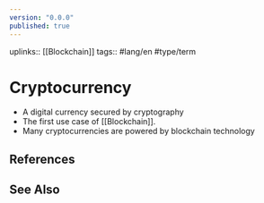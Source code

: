 ```yaml
---
version: "0.0.0"
published: true
---
```

uplinks:: [[Blockchain]]
tags:: #lang/en #type/term 
# Cryptocurrency
- A digital currency secured by cryptography
- The first use case of [[Blockchain]].
- Many cryptocurrencies are powered by blockchain technology
## References

## See Also
